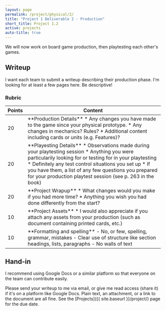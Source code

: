 ```yaml
---
layout: page
permalink: /project/physical/2/
title: "Project 1 Deliverable 2 - Production"
short_title: Project 1.2
active: projects
auto-title: true
---
```


We will now work on board game production, then playtesting each other's games.

## Writeup

I want each team to submit a writeup describing their production phase.
I'm looking for at least a few pages here.
Be descriptive!


### Rubric

<table class="table table-striped table-bordered">
  <thead>
    <tr>
      <th>Points</th>
      <th>Content</th>
    </tr>
  </thead>
  <tbody>

<tr>
<td>20</td>
<td markdown="block">
**Production Details**
* Any changes you have made to the game since your physical prototype.
* Any changes in mechanics? Rules?
* Additional content including cards or units (e.g. Features)?
</td>
</tr>

<tr>
<td>20</td>
<td markdown="block">
**Playesting Details**
* Observations made during your playtesting session
* Anything you were particularily looking for or testing for in your playtesting
* Definitely any test control situations you set up
* If you have them, a list of any few questions you prepared for your production playtest session (see p. 263 in the book)
</td>
</tr>

<tr>
<td>20</td>
<td markdown="block">
**Project Wrapup**
* What changes would you make if you had more time?
* Anything you wish you had done differently from the start?
</td>
</tr>

<tr>
<td>10</td>
<td markdown="block">
**Project Assets**
* I would also appreciate if you attach any assets from your production (such as document containing printed cards, etc.)
</td>
</tr>

<tr>
<td>10</td>
<td markdown="block">
**Formatting and spelling**
- No, or few, spelling, grammar, mistakes
- Clear use of structure like section headings, lists, paragraphs
- No walls of text
</td>
</tr>

</tbody>
</table>



## Hand-in

I recommend using Google Docs or a similar platform so that everyone on the team can contribute easily.

Please send your writeup to me via email, or give me read access (share it) if it's on a platform like Google Docs.
Plain text, an attachment, or a link to the document are all fine.
See the [Projects]({{ site.baseurl }}/project/) page for the due date.
